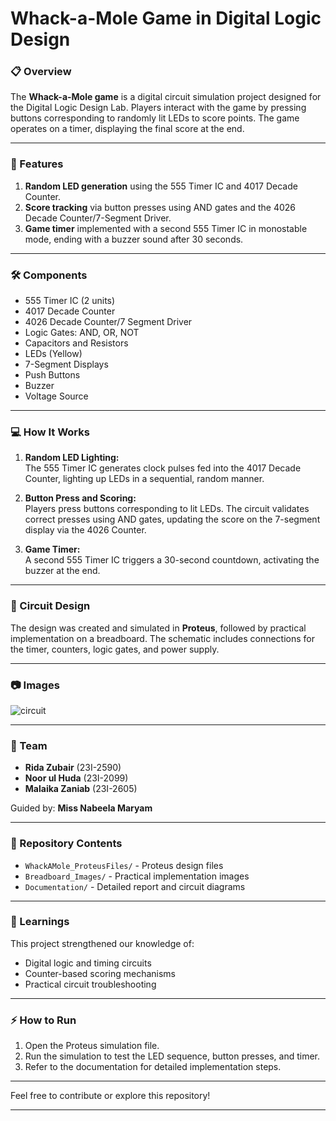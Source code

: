 # Whack-a-Mole Game in Digital Logic Design  

### 📋 Overview  
The **Whack-a-Mole game** is a digital circuit simulation project designed for the Digital Logic Design Lab. Players interact with the game by pressing buttons corresponding to randomly lit LEDs to score points. The game operates on a timer, displaying the final score at the end.  

---

### 🚀 Features  
1. **Random LED generation** using the 555 Timer IC and 4017 Decade Counter.  
2. **Score tracking** via button presses using AND gates and the 4026 Decade Counter/7-Segment Driver.  
3. **Game timer** implemented with a second 555 Timer IC in monostable mode, ending with a buzzer sound after 30 seconds.  

---

### 🛠️ Components  
- 555 Timer IC (2 units)  
- 4017 Decade Counter  
- 4026 Decade Counter/7 Segment Driver  
- Logic Gates: AND, OR, NOT  
- Capacitors and Resistors  
- LEDs (Yellow)  
- 7-Segment Displays  
- Push Buttons  
- Buzzer  
- Voltage Source  

---

### 💻 How It Works  
1. **Random LED Lighting:**  
   The 555 Timer IC generates clock pulses fed into the 4017 Decade Counter, lighting up LEDs in a sequential, random manner.  

2. **Button Press and Scoring:**  
   Players press buttons corresponding to lit LEDs. The circuit validates correct presses using AND gates, updating the score on the 7-segment display via the 4026 Counter.  

3. **Game Timer:**  
   A second 555 Timer IC triggers a 30-second countdown, activating the buzzer at the end.  

---

### 🧩 Circuit Design  
The design was created and simulated in **Proteus**, followed by practical implementation on a breadboard. The schematic includes connections for the timer, counters, logic gates, and power supply.  

---

### 📷 Images  
![circuit](https://github.com/user-attachments/assets/5b70ed42-78c9-40a1-b018-34c27f271189)




---

### 🤝 Team 
- **Rida Zubair** (23I-2590)
- **Noor ul Huda** (23I-2099)  
- **Malaika Zaniab** (23I-2605)  
  

Guided by: **Miss Nabeela Maryam**  

---

### 🔗 Repository Contents  
- `WhackAMole_ProteusFiles/` - Proteus design files  
- `Breadboard_Images/` - Practical implementation images  
- `Documentation/` - Detailed report and circuit diagrams  

---

### 📖 Learnings  
This project strengthened our knowledge of:  
- Digital logic and timing circuits  
- Counter-based scoring mechanisms  
- Practical circuit troubleshooting  

---

### ⚡ How to Run  
1. Open the Proteus simulation file.  
2. Run the simulation to test the LED sequence, button presses, and timer.  
3. Refer to the documentation for detailed implementation steps.  

---

Feel free to contribute or explore this repository!  

---
